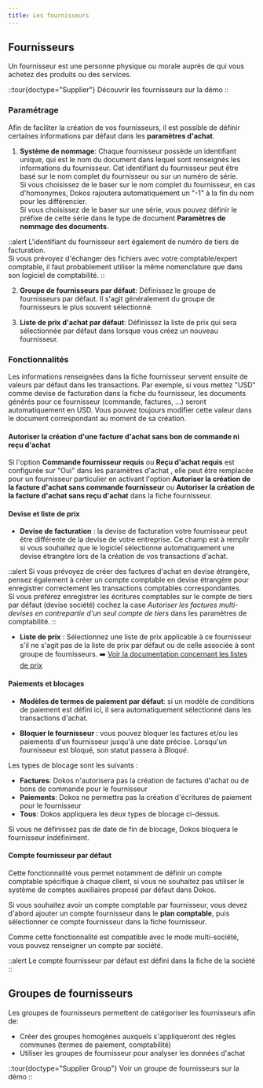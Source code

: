 ```yaml
---
title: Les fournisseurs
---
```


## Fournisseurs

Un fournisseur est une personne physique ou morale auprès de qui vous achetez des produits ou des services.

::tour{doctype="Supplier"}
Découvrir les fournisseurs sur la démo
::

### Paramétrage

Afin de faciliter la création de vos fournisseurs, il est possible de définir certaines informations par défaut dans les **paramètres d'achat**.

1. **Système de nommage**: Chaque fournisseur possède un identifiant unique, qui est le nom du document dans lequel sont renseignés les informations du fournisseur. Cet identifiant du fournisseur peut être basé sur le nom complet du fournisseur ou sur un numéro de série.  
Si vous choisissez de le baser sur le nom complet du fournisseur, en cas d'homonymes, Dokos rajoutera automatiquement un "-1" à la fin du nom pour les différencier.  
Si vous choisissez de le baser sur une série, vous pouvez définir le préfixe de cette série dans le type de document **Paramètres de nommage des documents**. 

::alert
L'identifiant du fournisseur sert également de numéro de tiers de facturation.  
Si vous prévoyez d'échanger des fichiers avec votre comptable/expert comptable, il faut probablement utiliser la même nomenclature que dans son logiciel de comptabilité.
::

2. **Groupe de fournisseurs par défaut**: Définissez le groupe de fournisseurs par défaut. Il s'agit généralement du groupe de fournisseurs le plus souvent sélectionné.

3. **Liste de prix d'achat par défaut**: Définissez la liste de prix qui sera sélectionnée par défaut dans lorsque vous créez un nouveau fournisseur.

### Fonctionnalités

Les informations renseignées dans la fiche fournisseur servent ensuite de valeurs par défaut dans les transactions.
Par exemple, si vous mettez "USD" comme devise de facturation dans la fiche du fournisseur, les documents générés pour ce fournisseur (commande, factures, ...) seront automatiquement en USD. Vous pouvez toujours modifier cette valeur dans le document correspondant au moment de sa création.

#### Autoriser la création d'une facture d'achat sans bon de commande ni reçu d'achat

Si l'option **Commande fournisseur requis** ou **Reçu d'achat requis** est configurée sur "Oui" dans les paramètres d'achat , elle peut être remplacée pour un fournisseur particulier en activant l'option **Autoriser la création de la facture d'achat sans commande fournisseur** ou **Autoriser la création de la facture d'achat sans reçu d'achat** dans la fiche fournisseur.

#### Devise et liste de prix

- **Devise de facturation** : la devise de facturation votre fournisseur peut être différente de la devise de votre entreprise. Ce champ est à remplir si vous souhaitez que le logiciel sélectionne automatiquement une devise étrangère lors de la création de vos transactions d'achat.

::alert
Si vous prévoyez de créer des factures d'achat en devise étrangère, pensez également à créer un compte comptable en devise étrangère pour enregistrer correctement les transactions comptables correspondantes.  
Si vous préférez enregistrer les écritures comptables sur le compte de tiers par défaut (devise société) cochez la case *Autoriser les factures multi-devises en contrepartie d'un seul compte de tiers* dans les paramètres de comptabilité.
::

- **Liste de prix** : Sélectionnez une liste de prix applicable à ce fournisseur s'il ne s'agit pas de la liste de prix par défaut ou de celle associée à sont groupe de fournisseurs. :arrow_right: [Voir la documentation concernant les listes de prix](/dokos/parametrage/prix)


#### Paiements et blocages

- **Modèles de termes de paiement par défaut**: si un modèle de conditions de paiement est défini ici, il sera automatiquement sélectionné dans les transactions d'achat.

- **Bloquer le fournisseur** : vous pouvez bloquer les factures et/ou les paiements d'un fournisseur jusqu'à une date précise. Lorsqu'un fournisseur est bloqué, son statut passera à *Bloqué*.

Les types de blocage sont les suivants :
- **Factures**: Dokos n'autorisera pas la création de factures d'achat ou de bons de commande pour le fournisseur
- **Paiements**: Dokos ne permettra pas la création d'écritures de paiement pour le fournisseur
- **Tous**: Dokos appliquera les deux types de blocage ci-dessus.

Si vous ne définissez pas de date de fin de blocage, Dokos bloquera le fournisseur indéfiniment.

#### Compte fournisseur par défaut

Cette fonctionnalité vous permet notamment de définir un compte comptable spécifique à chaque client, si vous ne souhaitez pas utiliser le système de comptes auxiliaires proposé par défaut dans Dokos.

Si vous souhaitez avoir un compte comptable par fournisseur, vous devez d'abord ajouter un compte fournisseur dans le **plan comptable**, puis sélectionner ce compte fournisseur dans la fiche fournisseur.

Comme cette fonctionnalité est compatible avec le mode multi-société, vous pouvez renseigner un compte par société.

::alert
Le compte fournisseur par défaut est défini dans la fiche de la société
::


## Groupes de fournisseurs

Les groupes de fournisseurs permettent de catégoriser les fournisseurs afin de:
- Créer des groupes homogènes auxquels s'appliqueront des règles communes (termes de paiement, comptabilité)
- Utiliser les groupes de fournisseur pour analyser les données d'achat

::tour{doctype="Supplier Group"}
Voir un groupe de fournisseurs sur la démo
::
